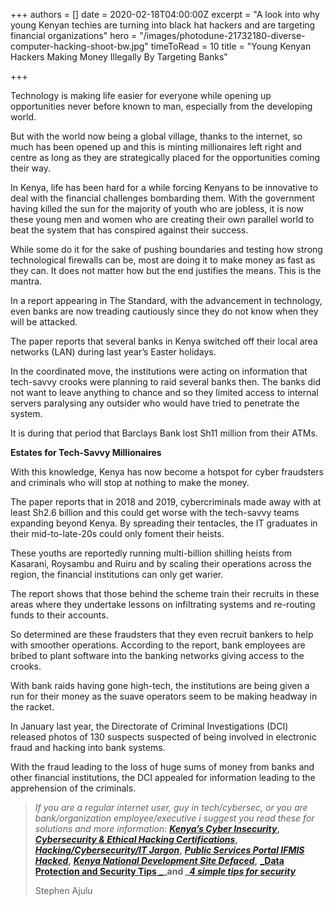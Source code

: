 +++
authors = []
date = 2020-02-18T04:00:00Z
excerpt = "A look into why young Kenyan techies are turning into black hat hackers and are targeting financial organizations"
hero = "/images/photodune-21732180-diverse-computer-hacking-shoot-bw.jpg"
timeToRead = 10
title = "Young Kenyan Hackers Making Money Illegally By Targeting Banks"

+++

Technology is making life easier for everyone while opening up opportunities never before known to man, especially from the developing world.

But with the world now being a global village, thanks to the internet, so much has been opened up and this is minting millionaires left right and centre as long as they are strategically placed for the opportunities coming their way.

In Kenya, life has been hard for a while forcing Kenyans to be innovative to deal with the financial challenges bombarding them. With the government having killed the sun for the majority of youth who are jobless, it is now these young men and women who are creating their own parallel world to beat the system that has conspired against their success.

While some do it for the sake of pushing boundaries and testing how strong technological firewalls can be, most are doing it to make money as fast as they can. It does not matter how but the end justifies the means. This is the mantra.

In a report appearing in The Standard, with the advancement in technology, even banks are now treading cautiously since they do not know when they will be attacked.

The paper reports that several banks in Kenya switched off their local area networks (LAN) during last year’s Easter holidays.

In the coordinated move, the institutions were acting on information that tech-savvy crooks were planning to raid several banks then. The banks did not want to leave anything to chance and so they limited access to internal servers paralysing any outsider who would have tried to penetrate the system.

It is during that period that Barclays Bank lost Sh11 million from their ATMs.

**Estates for Tech-Savvy Millionaires**

With this knowledge, Kenya has now become a hotspot for cyber fraudsters and criminals who will stop at nothing to make the money.

The paper reports that in 2018 and 2019, cybercriminals made away with at least Sh2.6 billion and this could get worse with the tech-savvy teams expanding beyond Kenya. By spreading their tentacles, the IT graduates in their mid-to-late-20s could only foment their heists.

These youths are reportedly running multi-billion shilling heists from Kasarani, Roysambu and Ruiru and by scaling their operations across the region, the financial institutions can only get warier.

The report shows that those behind the scheme train their recruits in these areas where they undertake lessons on infiltrating systems and re-routing funds to their accounts.

So determined are these fraudsters that they even recruit bankers to help with smoother operations. According to the report, bank employees are bribed to plant software into the banking networks giving access to the crooks.

With bank raids having gone high-tech, the institutions are being given a run for their money as the suave operators seem to be making headway in the racket.

In January last year, the Directorate of Criminal Investigations (DCI) released photos of 130 suspects suspected of being involved in electronic fraud and hacking into bank systems.

With the fraud leading to the loss of huge sums of money from banks and other financial institutions, the DCI appealed for information leading to the apprehension of the criminals.

> _If you are a regular internet user, guy in tech/cybersec, or you are bank/organization employee/executive i suggest you read these for solutions and more information:_ [**_Kenya’s Cyber Insecurity_**](https://ajulusthoughts.wordpress.com/2019/05/27/kenyas-cyber-insecurity/)**,** [**_Cybersecurity & Ethical Hacking Certifications_**](https://ajulusthoughts.wordpress.com/2019/06/05/top-certifications-for-cybersecurity-and-ethical-hacking-enthusiasts/)**,** [**_Hacking/Cybersecurity/IT Jargon_**](https://ajulusthoughts.wordpress.com/2019/06/07/hacker-cybersecurity-i-t-jargon-explained/)**,** [**_Public Services Portal IFMIS Hacked_**](https://ajulusthoughts.wordpress.com/2019/06/03/public-services-portal-ifmis-hacked/)**,** [**_Kenya National Development Site Defaced_**](https://ajulusthoughts.wordpress.com/2019/06/03/kenya-national-development-site-nditc-defaced-by-hackers/)**,** [**_Data Protection and Security Tips _**](https://ajulusthoughts.wordpress.com/2020/01/27/basic-data-security/)**_and _**[**_4 simple tips for security_**](https://ajulusthoughts.wordpress.com/2020/02/14/4-simple-online-security-tips/)
>
> Stephen Ajulu